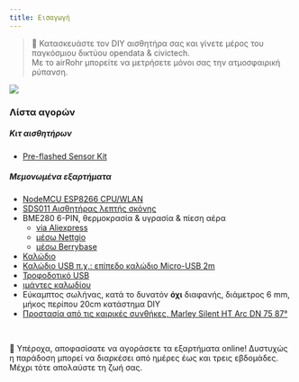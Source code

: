 ```yaml
---
title: Εισαγωγή
---
```

> 🚧 Κατασκευάστε τον DIY αισθητήρα σας και γίνετε μέρος του παγκόσμιου δικτύου opendata & civictech. <br> Με το airRohr μπορείτε να μετρήσετε μόνοι σας την ατμοσφαιρική ρύπανση.


<img src="../docs/airrohr/particulate-matter-air-quality-sensor-kit.jpeg" loading="lazy"/>

### Λίστα αγορών
##### Κιτ αισθητήρων
* [Pre-flashed Sensor Kit](https://nettigo.eu/products/luftdaten-org-pl-kit-sds011-bme280)

##### Μεμονωμένα εξαρτήματα
* [NodeMCU ESP8266 CPU/WLAN](https://www.aliexpress.com/wholesale?groupsort=1&SortType=price_asc&SearchText=nodemcu+v3+esp8266+ch340)
* [SDS011 Αισθητήρας λεπτής σκόνης](http://www.aliexpress.com/wholesale?groupsort=1&SortType=price_asc&SearchText=sds011)
* BME280 6-PIN, θερμοκρασία & υγρασία & πίεση αέρα
  - [via Aliexpress](https://www.aliexpress.com/wholesale?catId=0&initiative_id=SB_20200308040440&SearchText=bme280+-5V+%2B3.3V)
  - [μέσω Nettgio](https://nettigo.eu/products/module-pressure-humidity-and-temperature-sensor-bosch-bme280)
  - [μέσω Berrybase](https://www.berrybase.de/sensoren-module/feuchtigkeit/gy-bme280-breakout-board-3in1-sensor-f-252-r-temperatur-luftfeuchtigkeit-und-luftdruck?c=92)
* [Καλώδιο](http://www.aliexpress.com/wholesale?groupsort=1&SortType=price_asc&SearchText=Dupont+καλώδιο+20cm+γυναίκα-θηλυκό)
* [Καλώδιο USB π.χ.: επίπεδο καλώδιο Micro-USB 2m](https://www.aliexpress.com/wholesale?catId=0&initiative_id=SB_20200308040708&SearchText=micro+usb+επίπεδο+καλώδιο+2m)
* [Τροφοδοτικό USB](https://www.aliexpress.com/wholesale?catId=0&initiative_id=SB_20200308040834&SearchText=single+micro+usb+eu+power+supply)
* [ιμάντες καλωδίου](https://www.aliexpress.com/wholesale?catId=0&initiative_id=SB_20200308040852&SearchText=cable+ιμάντες)
* Εύκαμπτος σωλήνας, κατά το δυνατόν **όχι** διαφανής, διάμετρος 6 mm, μήκος περίπου 20cm κατάστημα DIY
* [Προστασία από τις καιρικές συνθήκες, Marley Silent HT Arc DN 75 87°](https://www.bauhaus.info/rohrsysteme/marley-ht-bogen-/p/13625028)


<br>

🙌 Υπέροχα, αποφασίσατε να αγοράσετε τα εξαρτήματα online!
Δυστυχώς η παράδοση μπορεί να διαρκέσει από ημέρες έως και τρεις εβδομάδες.
Μέχρι τότε απολαύστε τη ζωή σας️.
